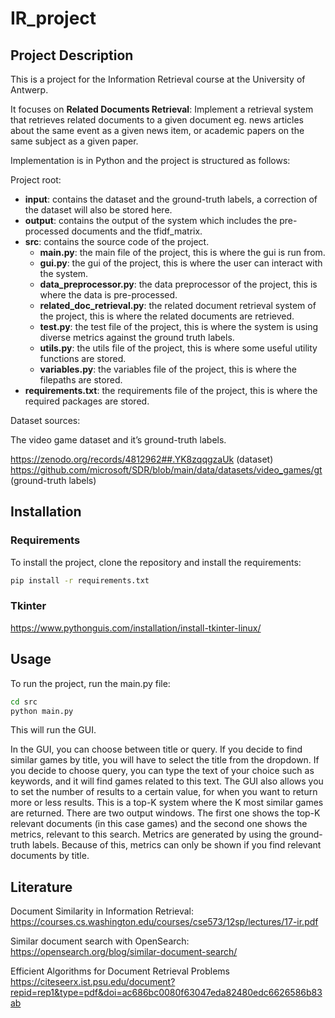 # IR_project

## Project Description

This is a project for the Information Retrieval course at the University of Antwerp. 

It focuses on **Related Documents Retrieval**: Implement a retrieval system that retrieves related documents to a given document 
eg. news articles about the same event as a given news item, or academic papers on the same subject as a given paper. 

Implementation is in Python and the project is structured as follows:

Project root:
- **input**: contains the dataset and the ground-truth labels, a correction of the dataset will also be stored here.
- **output**: contains the output of the system which includes the pre-processed documents and the tfidf_matrix.
- **src**: contains the source code of the project.
  - **main.py**: the main file of the project, this is where the gui is run from.
  - **gui.py**: the gui of the project, this is where the user can interact with the system.
  - **data_preprocessor.py**: the data preprocessor of the project, this is where the data is pre-processed.
  - **related_doc_retrieval.py**: the related document retrieval system of the project, this is where the related documents are retrieved.
  - **test.py**: the test file of the project, this is where the system is using diverse metrics against the ground truth labels.
  - **utils.py**: the utils file of the project, this is where some useful utility functions are stored.
  - **variables.py**: the variables file of the project, this is where the filepaths are stored.
- **requirements.txt**: the requirements file of the project, this is where the required packages are stored.

Dataset sources:

The video game dataset and it’s ground-truth labels.

https://zenodo.org/records/4812962##.YK8zqqgzaUk (dataset)
https://github.com/microsoft/SDR/blob/main/data/datasets/video_games/gt (ground-truth labels)

## Installation
### Requirements
To install the project, clone the repository and install the requirements:

```bash
pip install -r requirements.txt
```
### Tkinter
https://www.pythonguis.com/installation/install-tkinter-linux/



## Usage

To run the project, run the main.py file:

```bash
cd src
python main.py
```

This will run the GUI.

In the GUI, you can choose between title or query. 
If you decide to find similar games by title, 
you will have to select the title from the dropdown. 
If you decide to choose query, you can type the text of 
your choice such as keywords, and it will find games related to this text. 
The GUI also allows you to set the number of results to a certain value, 
for when you want to return more or less results. This is a top-K system 
where the K most similar games are returned. There are two output windows. 
The first one shows the top-K relevant documents (in this case games) and 
the second one shows the metrics, relevant to this search. 
Metrics are generated by using the ground-truth labels. 
Because of this, metrics can only be shown if you find relevant documents by title.

## Literature

Document Similarity in Information Retrieval:
https://courses.cs.washington.edu/courses/cse573/12sp/lectures/17-ir.pdf
		
Similar document search with OpenSearch:
https://opensearch.org/blog/similar-document-search/ 

Efficient Algorithms for Document Retrieval Problems 
https://citeseerx.ist.psu.edu/document?repid=rep1&type=pdf&doi=ac686bc0080f63047eda82480edc6626586b83ab 
